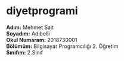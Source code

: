 # diyetprogrami
<b>Adım:</b> Mehmet Sait<br>
<b>Soyadım:</b> Adıbelli<br>
<b>Okul Numaram:</b> 2018730001<br>
<b>Bölümüm:</b> Bilgisayar Programcılığı 2. Öğretim <br>
<b>Sınıfım:</b> 2.Sınıf
